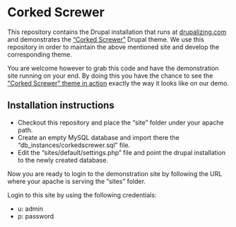 Corked Screwer
==============

This repository contains the Drupal installation that runs at [drupalizing.com](http://drupalizing.com) and demonstrates the [“Corked Screwer”](http://drupal.org/project/corkedscrewer) Drupal theme. We use this repository in order to maintain the above mentioned site and develop the corresponding theme. 

You are welcome however to grab this code and have the demonstration site running on your end. By doing this you have the chance to see the ["Corked Screwer" theme in action](http://demo.drupalizing.com/corkedscrewer) exactly the way it looks like on our demo.

Installation instructions
--------------
+ Checkout this repository and place the “site” folder under your apache path. 
+ Create an empty MySQL database and import there the “db_instances/corkedscrewer.sql” file.
+ Edit the “sites/default/settings.php” file and point the drupal installation to the newly created database.

Now you are ready to login to the demonstration site by following the URL where your apache is serving the “sites” folder. 

Login to this site by using the following credentials:
- u: admin
- p: password
